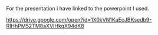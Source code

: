 For the presentation i have linked to the powerpoint I used.

https://drive.google.com/open?id=1X0kVN1KaEcJBKsedb9-RIHhPM52TM8aXVIHkqX94dK8

